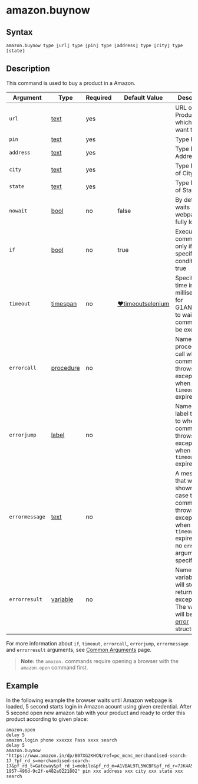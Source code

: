 # amazon.buynow

## Syntax

```G1ANT
amazon.buynow type ⟦url⟧ type ⟦pin⟧ type ⟦address⟧ type ⟦city⟧ type ⟦state⟧
```

## Description
This command is used to buy a product in a Amazon.

| Argument | Type | Required | Default Value | Description |
| -------- | ---- | -------- | ------------- | ----------- |
|`url`| [text](https://manual.g1ant.com/link/G1ANT.Language/G1ANT.Language/Structures/TextStructure.md) | yes|  | URL of Product which you want to Buy |
|`pin`| [text](https://manual.g1ant.com/link/G1ANT.Language/G1ANT.Language/Structures/TextStructure.md) | yes|  | Type PIN |
|`address`| [text](https://manual.g1ant.com/link/G1ANT.Language/G1ANT.Language/Structures/TextStructure.md) | yes|  | Type Delivery Address |
|`city`| [text](https://manual.g1ant.com/link/G1ANT.Language/G1ANT.Language/Structures/TextStructure.md) | yes|  | Type Name of City |
|`state`| [text](https://manual.g1ant.com/link/G1ANT.Language/G1ANT.Language/Structures/TextStructure.md) | yes|  | Type Name of State |
|`nowait` | [bool](https://manual.g1ant.com/link/G1ANT.Language/G1ANT.Language/Structures/BooleanStructure.md) | no | false | By default, waits until the webpage fully loads |
| `if`           | [bool](https://manual.g1ant.com/link/G1ANT.Language/G1ANT.Language/Structures/BooleanStructure.md) | no       | true                                                        | Executes the command only if a specified condition is true   |
| `timeout`      | [timespan](https://manual.g1ant.com/link/G1ANT.Language/G1ANT.Language/Structures/TimeSpanStructure.md) | no       | [♥timeoutselenium](https://manual.g1ant.com/link/G1ANT.Addon.Selenium/G1ANT.Addon.Selenium/Variables/TimeoutSeleniumVariable.md) | Specifies time in milliseconds for G1ANT.Robot to wait for the command to be executed |
| `errorcall`    | [procedure](https://manual.g1ant.com/link/G1ANT.Language/G1ANT.Language/Structures/ProcedureStructure.md) | no       |                                                             | Name of a procedure to call when the command throws an exception or when a given `timeout` expires |
| `errorjump`    | [label](https://manual.g1ant.com/link/G1ANT.Language/G1ANT.Language/Structures/LabelStructure.md) | no       |                                                             | Name of the label to jump to when the command throws an exception or when a given `timeout` expires |
| `errormessage` | [text](https://manual.g1ant.com/link/G1ANT.Language/G1ANT.Language/Structures/TextStructure.md) | no       |                                                             | A message that will be shown in case the command throws an exception or when a given `timeout` expires, and no `errorjump` argument is specified |
| `errorresult`  | [variable](https://manual.g1ant.com/link/G1ANT.Language/G1ANT.Language/Structures/VariableStructure.md) | no       |                                                             | Name of a variable that will store the returned exception. The variable will be of [error](https://manual.g1ant.com/link/G1ANT.Language/G1ANT.Language/Structures/ErrorStructure.md) structure  |

For more information about `if`, `timeout`, `errorcall`, `errorjump`, `errormessage` and `errorresult` arguments, see [Common Arguments](https://manual.g1ant.com/link/G1ANT.Manual/appendices/common-arguments.md) page.

> **Note:** the `amazon.` commands require opening a browser with the `amazon.open` command first.

## Example

In the following example the browser waits until Amazon webpage is loaded, 5 second starts login in Amazon acount using given credential. After 5 second open new amazon tab with your product and ready to order this product according to given place:

```G1ANT
amazon.open 
delay 5
amazon.login phone xxxxxx Pass xxxx search
delay 5
amazon.buynow "https://www.amazon.in/dp/B07XG2KHCN/ref=pc_mcnc_merchandised-search-17_?pf_rd_s=merchandised-search-17&pf_rd_t=Gateway&pf_rd_i=mobile&pf_rd_m=A1VBAL9TL5WCBF&pf_rd_r=7JK4A5WAM0TJZT30M3CZ&pf_rd_p=c5ec7883-1957-496d-9c2f-e482a0221802" pin xxx address xxx city xxx state xxx search

```
